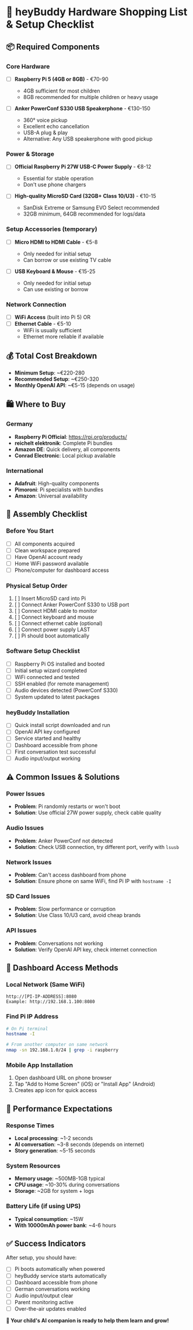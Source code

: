# 🛒 heyBuddy Hardware Shopping List & Setup Checklist

## 📦 **Required Components**

### **Core Hardware**
- [ ] **Raspberry Pi 5 (4GB or 8GB)** - €70-90
  - 4GB sufficient for most children
  - 8GB recommended for multiple children or heavy usage
  
- [ ] **Anker PowerConf S330 USB Speakerphone** - €130-150
  - 360° voice pickup
  - Excellent echo cancellation
  - USB-A plug & play
  - Alternative: Any USB speakerphone with good pickup

### **Power & Storage**
- [ ] **Official Raspberry Pi 27W USB-C Power Supply** - €8-12
  - Essential for stable operation
  - Don't use phone chargers
  
- [ ] **High-quality MicroSD Card (32GB+ Class 10/U3)** - €10-15
  - SanDisk Extreme or Samsung EVO Select recommended
  - 32GB minimum, 64GB recommended for logs/data

### **Setup Accessories (temporary)**
- [ ] **Micro HDMI to HDMI Cable** - €5-8
  - Only needed for initial setup
  - Can borrow or use existing TV cable
  
- [ ] **USB Keyboard & Mouse** - €15-25
  - Only needed for initial setup
  - Can use existing or borrow

### **Network Connection**
- [ ] **WiFi Access** (built into Pi 5) OR
- [ ] **Ethernet Cable** - €5-10
  - WiFi is usually sufficient
  - Ethernet more reliable if available

## 💰 **Total Cost Breakdown**
- **Minimum Setup**: ~€220-280
- **Recommended Setup**: ~€250-320
- **Monthly OpenAI API**: ~€5-15 (depends on usage)

## 🛍️ **Where to Buy**

### **Germany**
- **Raspberry Pi Official**: https://rpi.org/products/
- **reichelt elektronik**: Complete Pi bundles
- **Amazon DE**: Quick delivery, all components
- **Conrad Electronic**: Local pickup available

### **International**
- **Adafruit**: High-quality components
- **Pimoroni**: Pi specialists with bundles
- **Amazon**: Universal availability

## 🔧 **Assembly Checklist**

### **Before You Start**
- [ ] All components acquired
- [ ] Clean workspace prepared  
- [ ] Have OpenAI account ready
- [ ] Home WiFi password available
- [ ] Phone/computer for dashboard access

### **Physical Setup Order**
1. [ ] Insert MicroSD card into Pi
2. [ ] Connect Anker PowerConf S330 to USB port
3. [ ] Connect HDMI cable to monitor
4. [ ] Connect keyboard and mouse
5. [ ] Connect ethernet cable (optional)
6. [ ] Connect power supply LAST
7. [ ] Pi should boot automatically

### **Software Setup Checklist**
- [ ] Raspberry Pi OS installed and booted
- [ ] Initial setup wizard completed
- [ ] WiFi connected and tested
- [ ] SSH enabled (for remote management)
- [ ] Audio devices detected (PowerConf S330)
- [ ] System updated to latest packages

### **heyBuddy Installation**
- [ ] Quick install script downloaded and run
- [ ] OpenAI API key configured
- [ ] Service started and healthy
- [ ] Dashboard accessible from phone
- [ ] First conversation test successful
- [ ] Audio input/output working

## ⚠️ **Common Issues & Solutions**

### **Power Issues**
- **Problem**: Pi randomly restarts or won't boot
- **Solution**: Use official 27W power supply, check cable quality

### **Audio Issues**
- **Problem**: Anker PowerConf not detected
- **Solution**: Check USB connection, try different port, verify with `lsusb`

### **Network Issues**
- **Problem**: Can't access dashboard from phone
- **Solution**: Ensure phone on same WiFi, find Pi IP with `hostname -I`

### **SD Card Issues**
- **Problem**: Slow performance or corruption
- **Solution**: Use Class 10/U3 card, avoid cheap brands

### **API Issues**
- **Problem**: Conversations not working
- **Solution**: Verify OpenAI API key, check internet connection

## 📱 **Dashboard Access Methods**

### **Local Network** (Same WiFi)
```
http://[PI-IP-ADDRESS]:8080
Example: http://192.168.1.100:8080
```

### **Find Pi IP Address**
```bash
# On Pi terminal
hostname -I

# From another computer on same network
nmap -sn 192.168.1.0/24 | grep -i raspberry
```

### **Mobile App Installation**
1. Open dashboard URL on phone browser
2. Tap "Add to Home Screen" (iOS) or "Install App" (Android)
3. Creates app icon for quick access

## 🎯 **Performance Expectations**

### **Response Times**
- **Local processing**: ~1-2 seconds
- **AI conversation**: ~3-8 seconds (depends on internet)
- **Story generation**: ~5-15 seconds

### **System Resources**
- **Memory usage**: ~500MB-1GB typical
- **CPU usage**: ~10-30% during conversations
- **Storage**: ~2GB for system + logs

### **Battery Life** (if using UPS)
- **Typical consumption**: ~15W
- **With 10000mAh power bank**: ~4-6 hours

## ✅ **Success Indicators**

After setup, you should have:
- [ ] Pi boots automatically when powered
- [ ] heyBuddy service starts automatically
- [ ] Dashboard accessible from phone
- [ ] German conversations working
- [ ] Audio input/output clear
- [ ] Parent monitoring active
- [ ] Over-the-air updates enabled

**🎉 Your child's AI companion is ready to help them learn and grow!**